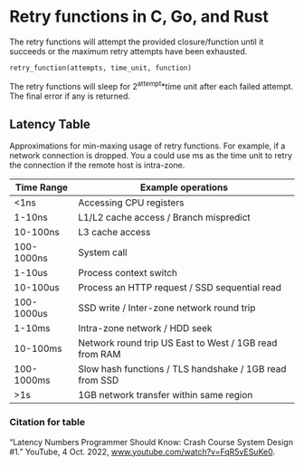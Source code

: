 # Retry functions in C, Go, and Rust

The retry functions will attempt the provided closure/function until
it succeeds or the maximum retry attempts have been exhausted.

```
retry_function(attempts, time_unit, function)
```

The retry functions will sleep for 2<sup>attempt</sup>*time unit after each
failed attempt. The final error if any is returned. 

## Latency Table

Approximations for min-maxing usage of retry functions.  For example, if
a network connection is dropped.  You a could use ms as the time unit
to retry the connection if the remote host is intra-zone.

| Time Range | Example operations                                       |
|------------|----------------------------------------------------------|
| <1ns       | Accessing CPU registers                                  |
| 1-10ns     | L1/L2 cache access / Branch mispredict                   |
| 10-100ns   | L3 cache access                                          |
| 100-1000ns | System call                                              |
| 1-10us     | Process context switch                                   |
| 10-100us   | Process an HTTP request / SSD sequential read            |
| 100-1000us | SSD write / Inter-zone network round trip                |
| 1-10ms     | Intra-zone network / HDD seek                            |
| 10-100ms   | Network round trip US East to West / 1GB read from RAM   |
| 100-1000ms | Slow hash functions / TLS handshake / 1GB read from SSD  |
| >1s        | 1GB network transfer within same region                  |


### Citation for table

“Latency Numbers Programmer Should Know: Crash Course System Design #1.” YouTube, 4 Oct. 2022, www.youtube.com/watch?v=FqR5vESuKe0. 
